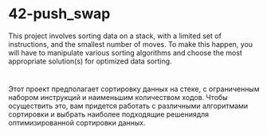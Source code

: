 # 42-push_swap

This project involves sorting data on a stack, with a limited set of instructions, and the smallest number of moves. To make this happen, you will have to manipulate various sorting algorithms and choose the most appropriate solution(s) for optimized data sorting.
<h1></h1>

Этот проект предполагает сортировку данных на стеке, с ограниченным набором инструкций и наименьшим количеством ходов. Чтобы осуществить это, вам придется работать с различными алгоритмами сортировки и выбрать наиболее подходящие решениядля оптимизированной сортировки данных.
